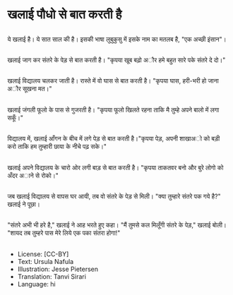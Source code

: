 # खलाई पौधो से बात करती है

##
ये खलाई है। ये सात साल की है। इसकी भाषा लुबुकुसु में इसके नाम का मतलब है, "एक अच्छी इंसान"।

##
खलाई जाग कर संतरे के पेड़ से बात करती है। "कृपया खूब बढ़ो अौर हमे बहुत सारे पके संतरे दे दो।"

##
खलाई विद्यालय चलकर जाती है। रास्ते में वो घास से बात करती है। "कृपया घास, हरी-भरी हो जाना अौर सूखना मत।"

##
खलाई जंगली फूलो के पास से गुजरती है। "कृपया फूलो खिलते रहना ताकि मै तुम्हे अपने बालो में लगा सकूँ।"

##
विद्यालय में, खलाई आँगन के बीच में लगे पेड़ से बात करती है।"कृपया पेड़, अपनी शाखाअो को बड़ी करो ताकि हम तुम्हारी छाया के नीचे पढ़ सके।"

##
खलाई अपने विद्यालय के चारो ओर लगी बाड़ से बात करती है। "कृपया ताकतवर बनो और बुरे लोगो को अँदर अाने से रोको।"

##
जब खलाई विद्यालय से वापस घर आयी, तब वो संतरे के पेड़ से मिली। "क्या तुम्हारे संतरे पक गये है?" खलाई ने पूछा।

##
"संतरे अभी भी हरे है," खलाई ने आह भरते हुए कहा। "मैं तुमसे कल मिलूँगी संतरे के पेड़," खलाई बोली। "शायद तब तुम्हरे पास मेरे लिये एक पका संतरा होगा!"

##
* License: [CC-BY]
* Text: Ursula Nafula
* Illustration: Jesse Pietersen
* Translation: Tanvi Sirari
* Language: hi
